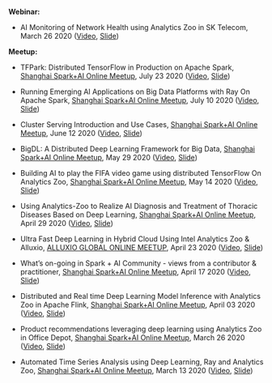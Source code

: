 **Webinar:**

* AI Monitoring of Network Health using Analytics Zoo in SK Telecom, March 26 2020 ([Video](https://webinar.intel.com/AI_Monitoring_WebinarREG?cid=em&source=elo&campid=dcg_EMEA_dcgnt_EN_2020_SKT%20AI%20Monitoring%20Webinar_C-MKA-16515_T-MKA-17410&content=dcg_EMEA_dcgnt_EMPW_EN_2020_SKT%20AI%20Monitoring%20WebinarOD_B_C-MKA-16515_T-MKA-17410&elq_cid=5656555&em_id=55798&elqrid=15231a3f77a74330ad6d259e4c4a719d&elqcampid=36699&erpm_id=8713909&trackSrc=MKA-17410_OD&elqTrackId=ed8961eb4a0e4506a15ba38a6b4150ab&elq=15231a3f77a74330ad6d259e4c4a719d&elqaid=55798&elqat=1&elqCampaignId=36699), [Slide](https://github.com/analytics-zoo/analytics-zoo.github.io/blob/master/presentations/0326%20Webinar%20SKT_AI%20Network%20Analytics_FINAL.pdf))

**Meetup:**

* TFPark: Distributed TensorFlow in Production on Apache Spark, [Shanghai Spark+AI Online Meetup](https://www.meetup.com/Shanghai-Apache-Spark-AI-Meetup/events/271981187/), July 23 2020 ([Video](https://tianchi.aliyun.com/course/video?spm=5176.12282027.0.0.5d90379cCaWPuw&liveId=41189), [Slide](https://github.com/analytics-zoo/analytics-zoo.github.io/blob/master/presentations/0723%20Analytics-Zoo%20TensorFlow%20in%20production%20on%20Spark.pdf))

* Running Emerging AI Applications on Big Data Platforms with Ray On Apache Spark, [Shanghai Spark+AI Online Meetup](https://www.meetup.com/Shanghai-Apache-Spark-AI-Meetup/events/271669740/), July 10 2020 ([Video](https://www.slidestalk.com/AnalyticsZoo/RayOnSpark_2020071082955?video), [Slide](https://github.com/analytics-zoo/analytics-zoo.github.io/blob/master/presentations/0710%20RayOnSpark.pdf))

* Cluster Serving Introduction and Use Cases, [Shanghai Spark+AI Online Meetup](https://www.meetup.com/Shanghai-Apache-Spark-AI-Meetup/events/271100667/), June 12 2020 ([Video](https://www.slidestalk.com/AnalyticsZoo/ClusterServing?video), [Slide](https://github.com/analytics-zoo/analytics-zoo.github.io/blob/master/presentations/0612%20Cluster-Serving-Presentation.pdf))

* BigDL: A Distributed Deep Learning Framework for Big Data, [Shanghai Spark+AI Online Meetup](https://www.meetup.com/Shanghai-Apache-Spark-AI-Meetup/events/270802719/), May 29 2020 ([Video](https://www.slidestalk.com/AnalyticsZoo/BigDL_socc_qx_final40659?video), [Slide](https://github.com/analytics-zoo/analytics-zoo.github.io/blob/master/presentations/0529%20BigDL%20A%20Distributed%20Deep%20Learning%20Framework%20for%20Big%20Data.pdf))

* Building AI to play the FIFA video game using distributed TensorFlow On Analytics Zoo, [Shanghai Spark+AI Online Meetup](https://www.meetup.com/Shanghai-Apache-Spark-AI-Meetup/events/270598470/), May 14 2020 ([Video](https://www.slidestalk.com/AliSpark/fifa_computer_player_trained_by_analytics_zoo?video), [Slide](https://github.com/analytics-zoo/analytics-zoo.github.io/blob/master/presentations/0514%20Building%20AI%20to%20play%20the%20FIFA%20video%20game%20using%20distributed%20TensorFlow%20On%20Analytics%20Zoo.pdf))

* Using Analytics-Zoo to Realize AI Diagnosis and Treatment of Thoracic Diseases Based on Deep Learning, [Shanghai Spark+AI Online Meetup](https://www.meetup.com/Shanghai-Apache-Spark-AI-Meetup/events/270288381/), April 29 2020 ([Video](https://www.slidestalk.com/AliSpark/AnalyticsZooAI_v421285?video), [Slide](https://github.com/analytics-zoo/analytics-zoo.github.io/blob/master/presentations/0429%20Using%20Analytics-Zoo%20to%20Realize%20AI%20Diagnosis%20and%20Treatment%20of%20Thoracic%20Diseases%20Based%20on%20Deep%20Learning.pdf))

* Ultra Fast Deep Learning in Hybrid Cloud Using Intel Analytics Zoo & Alluxio, [ALLUXIO GLOBAL ONLINE MEETUP](https://www.alluxio.io/resources/videos/ultra-fast-deep-learning-in-hybrid-cloud-using-intel-analytics-zoo-alluxio/), April 23 2020 ([Video](https://youtu.be/Yu5nMyurKLU), [Slide](https://www.slideshare.net/Alluxio/ultra-fast-deep-learning-in-hybrid-cloud-using-intel-analytics-zoo-alluxio))

* What’s on-going in Spark + AI Community - views from a contributor & practitioner, [Shanghai Spark+AI Online Meetup](https://www.meetup.com/Shanghai-Apache-Spark-AI-Meetup/events/269943074/), April 17 2020 ([Video](https://www.slidestalk.com/AnalyticsZoo/SparkMeetup_SparkAI?video), [Slide](https://github.com/analytics-zoo/analytics-zoo.github.io/blob/master/presentations/0417%20SparkMeetup_SparkAI_Shane.pdf))

* Distributed and Real time Deep Learning Model Inference with Analytics Zoo in Apache Flink, [Shanghai Spark+AI Online Meetup](https://www.meetup.com/Shanghai-Apache-Spark-AI-Meetup/events/269684859/), April 03 2020 ([Video](https://www.slidestalk.com/AnalyticsZoo/Flink_AnalyticsZoo_Inference?video), [Slide](https://github.com/analytics-zoo/analytics-zoo.github.io/blob/master/presentations/0403%20Meetup%20Distributed%20and%20Real%20time%20Deep%20Learning%20Model%20Inference%20with%20Analytics%20Zoo%20in%20Apache%20Flink.pdf))

* Product recommendations leveraging deep learning using Analytics Zoo in Office Depot, [Shanghai Spark+AI Online Meetup](https://www.meetup.com/Shanghai-Apache-Spark-AI-Meetup/events/269598427/ ), March 26 2020 ([Video](https://tianchi.aliyun.com/course/video?liveId=41144), [Slide](https://github.com/analytics-zoo/analytics-zoo.github.io/blob/master/presentations/0326%20Meetup%20Product%20recommendations%20leveraging%20deep%20learning%20using%20Analytics%20Zoo%20in%20Office%20Depot.pdf))

* Automated Time Series Analysis using Deep Learning, Ray and Analytics Zoo, [Shanghai Spark+AI Online Meetup](https://www.meetup.com/Shanghai-Apache-Spark-AI-Meetup/events/269342169/), March 13 2020 ([Video](https://www.slidestalk.com/AnalyticsZoo/automl_time_series_az?video=&_fuid=10668), [Slide](https://github.com/analytics-zoo/analytics-zoo.github.io/blob/master/presentations/0313%20Meetup%20Automated%20Time%20Series%20Analysis%20using%20Deep%20Learning%2C%20Ray%20and%20Analytics%20Zoo.pdf))
